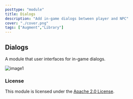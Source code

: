 ```yaml
---
posttype: "module" 
title: Dialogs
description: "Add in-game dialogs between player and NPC"
cover: "./cover.png"
tags: ["Augment","Library"]
---
```


## Dialogs

A module that user interfaces for in-game dialogs.

![image1](images/2015-10-14_screenshot.png "Light and Shadow Team Selection Dialog")

### License

This module is licensed under the [Apache 2.0 License](http://www.apache.org/licenses/LICENSE-2.0.html).
